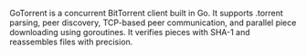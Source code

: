 GoTorrent is a concurrent BitTorrent client built in Go. It supports .torrent parsing, peer discovery, TCP-based peer communication, and parallel piece downloading using goroutines. It verifies pieces with SHA-1 and reassembles files with precision. 
